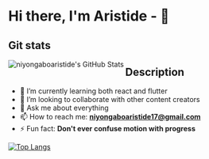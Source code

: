 # Hi there, I'm Aristide - 👋

<!--
**niyongaboaristide17/niyongaboaristide17** is a ✨ _special_ ✨ repository because its `README.md` (this file) appears on your GitHub profile.

Here are some ideas to get you started:

- 🔭 I’m currently working on ...
- 🌱 I’m currently learning ...
- 👯 I’m looking to collaborate on ...
- 🤔 I’m looking for help with ...
- 💬 Ask me about ...
- 📫 How to reach me: ...
- 😄 Pronouns: ...
- ⚡ Fun fact: ...
-->


## Git stats
<img align="left" alt="niyongaboaristide's GitHub Stats" src="https://github-readme-stats.vercel.app/api?username=niyongaboaristide17&show_icons=true&hide_border=false" />

## Description

- 🌱 I’m currently learning both react and flutter
- 👯 I’m looking to collaborate with other content creators
- 💬 Ask me about everything
- 📫 How to reach me: **<niyongaboaristide17@gmail.com>**
- ⚡ Fun fact: **Don't ever confuse motion with progress**

[![Top Langs](https://github-readme-stats.vercel.app/api/top-langs/?username=niyongaboaristide17&layout=compact)](https://github.com/niyongaboaristide17/github-readme-stats)
